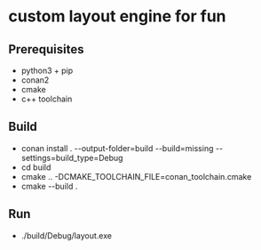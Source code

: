 # custom layout engine for fun

## Prerequisites
- python3 + pip
- conan2
- cmake
- c++ toolchain
## Build
- conan install . --output-folder=build --build=missing --settings=build_type=Debug
- cd build
- cmake .. -DCMAKE_TOOLCHAIN_FILE=conan_toolchain.cmake
- cmake --build .

## Run
- ./build/Debug/layout.exe